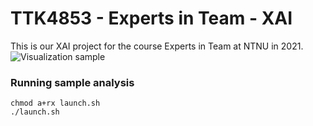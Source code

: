 # TTK4853 - Experts in Team - XAI

This is our XAI project for the course Experts in Team at NTNU in 2021.
![Visualization sample](TTK4853/data/git_screen.png)  

### Running sample analysis  
```
chmod a+rx launch.sh
./launch.sh
```
